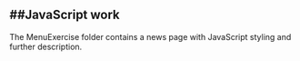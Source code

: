 ##JavaScript work
---
The MenuExercise folder contains a news page with JavaScript styling and further description.
